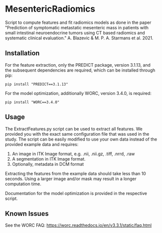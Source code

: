 # MesentericRadiomics
Script to compute features and fit radiomics models as done in the paper
"Prediction of symptomatic metastatic mesenteric mass in patients with
small intestinal neuroendocrine tumors using CT based radiomics and
systematic clinical evaluation."
A. Blazevic & M. P. A. Starmans et al. 2021.

## Installation
For the feature extraction, only the PREDICT package, version 3.1.13,
and the subsequent dependencies are required, which can be installed through pip:

    pip install "PREDICT==3.1.13"

For the model optimization, additionally WORC, version 3.4.0, is required:

    pip install "WORC==3.4.0"

## Usage
The ExtractFeatures.py script can be used to extract all features. We provided
you with the exact same configuration file that was used in the study. The
script can be easily modified to use your own data instead of the
provided example data and requires:

1. An image in ITK Image format, e.g. .nii, .nii.gz, .tiff, .nrrd, .raw
2. A segmentation in ITK Image format.
3. Optionally, metadata in DCM format

Extracting the features from the example data should take less than 10 seconds.
Using a larger image and/or mask may result in a longer computation time.

Documentation for the model optimization is provided in the respective script.

## Known Issues
See the WORC FAQ: https://worc.readthedocs.io/en/v3.3.1/static/faq.html
